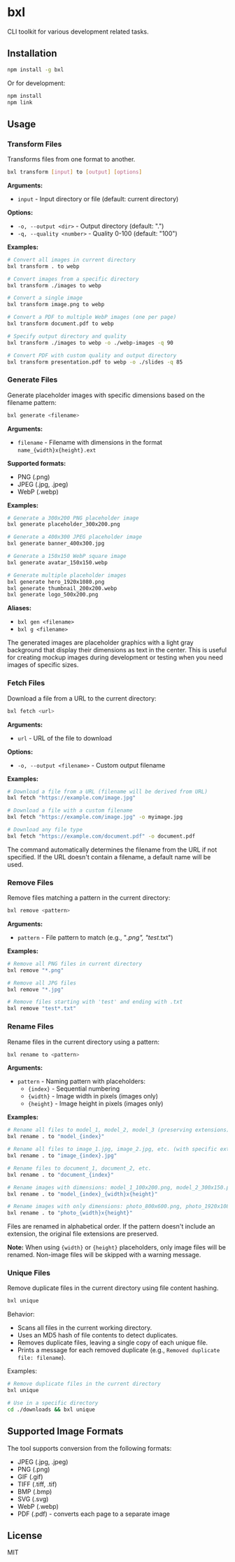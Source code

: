 # bxl

CLI toolkit for various development related tasks.

## Installation

```bash
npm install -g bxl
```

Or for development:

```bash
npm install
npm link
```

## Usage

### Transform Files

Transforms files from one format to another.

```bash
bxl transform [input] to [output] [options]
```

**Arguments:**

- `input` - Input directory or file (default: current directory)

**Options:**

- `-o, --output <dir>` - Output directory (default: ".")
- `-q, --quality <number>` - Quality 0-100 (default: "100")

**Examples:**

```bash
# Convert all images in current directory
bxl transform . to webp

# Convert images from a specific directory
bxl transform ./images to webp

# Convert a single image
bxl transform image.png to webp

# Convert a PDF to multiple WebP images (one per page)
bxl transform document.pdf to webp

# Specify output directory and quality
bxl transform ./images to webp -o ./webp-images -q 90

# Convert PDF with custom quality and output directory
bxl transform presentation.pdf to webp -o ./slides -q 85
```

### Generate Files

Generate placeholder images with specific dimensions based on the filename pattern:

```bash
bxl generate <filename>
```

**Arguments:**

- `filename` - Filename with dimensions in the format `name_{width}x{height}.ext`

**Supported formats:**

- PNG (.png)
- JPEG (.jpg, .jpeg)
- WebP (.webp)

**Examples:**

```bash
# Generate a 300x200 PNG placeholder image
bxl generate placeholder_300x200.png

# Generate a 400x300 JPEG placeholder image
bxl generate banner_400x300.jpg

# Generate a 150x150 WebP square image
bxl generate avatar_150x150.webp

# Generate multiple placeholder images
bxl generate hero_1920x1080.png
bxl generate thumbnail_200x200.webp
bxl generate logo_500x200.png
```

**Aliases:**

- `bxl gen <filename>`
- `bxl g <filename>`

The generated images are placeholder graphics with a light gray background that display their dimensions as text in the center. This is useful for creating mockup images during development or testing when you need images of specific sizes.

### Fetch Files

Download a file from a URL to the current directory:

```bash
bxl fetch <url>
```

**Arguments:**

- `url` - URL of the file to download

**Options:**

- `-o, --output <filename>` - Custom output filename

**Examples:**

```bash
# Download a file from a URL (filename will be derived from URL)
bxl fetch "https://example.com/image.jpg"

# Download a file with a custom filename
bxl fetch "https://example.com/image.jpg" -o myimage.jpg

# Download any file type
bxl fetch "https://example.com/document.pdf" -o document.pdf
```

The command automatically determines the filename from the URL if not specified. If the URL doesn't contain a filename, a default name will be used.

### Remove Files

Remove files matching a pattern in the current directory:

```bash
bxl remove <pattern>
```

**Arguments:**

- `pattern` - File pattern to match (e.g., "_.png", "test_.txt")

**Examples:**

```bash
# Remove all PNG files in current directory
bxl remove "*.png"

# Remove all JPG files
bxl remove "*.jpg"

# Remove files starting with 'test' and ending with .txt
bxl remove "test*.txt"
```

### Rename Files

Rename files in the current directory using a pattern:

```bash
bxl rename to <pattern>
```

**Arguments:**

- `pattern` - Naming pattern with placeholders:
  - `{index}` - Sequential numbering
  - `{width}` - Image width in pixels (images only)
  - `{height}` - Image height in pixels (images only)

**Examples:**

```bash
# Rename all files to model_1, model_2, model_3 (preserving extensions)
bxl rename . to "model_{index}"

# Rename all files to image_1.jpg, image_2.jpg, etc. (with specific extension)
bxl rename . to "image_{index}.jpg"

# Rename files to document_1, document_2, etc.
bxl rename . to "document_{index}"

# Rename images with dimensions: model_1_100x200.png, model_2_300x150.png, etc.
bxl rename . to "model_{index}_{width}x{height}"

# Rename images with only dimensions: photo_800x600.png, photo_1920x1080.jpg, etc.
bxl rename . to "photo_{width}x{height}"
```

Files are renamed in alphabetical order. If the pattern doesn't include an extension, the original file extensions are preserved.

**Note:** When using `{width}` or `{height}` placeholders, only image files will be renamed. Non-image files will be skipped with a warning message.

### Unique Files

Remove duplicate files in the current directory using file content hashing.

```bash
bxl unique
```

Behavior:

- Scans all files in the current working directory.
- Uses an MD5 hash of file contents to detect duplicates.
- Removes duplicate files, leaving a single copy of each unique file.
- Prints a message for each removed duplicate (e.g., `Removed duplicate file: filename`).

Examples:

```bash
# Remove duplicate files in the current directory
bxl unique

# Use in a specific directory
cd ./downloads && bxl unique
```

## Supported Image Formats

The tool supports conversion from the following formats:

- JPEG (.jpg, .jpeg)
- PNG (.png)
- GIF (.gif)
- TIFF (.tiff, .tif)
- BMP (.bmp)
- SVG (.svg)
- WebP (.webp)
- PDF (.pdf) - converts each page to a separate image

## License

MIT

